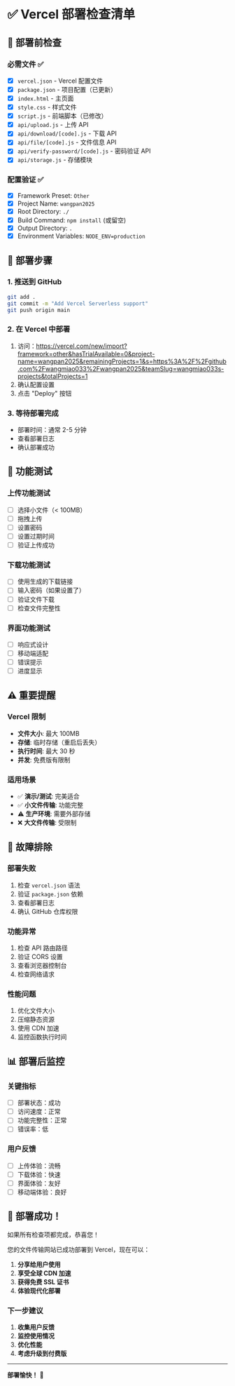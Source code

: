 # ✅ Vercel 部署检查清单

## 🎯 部署前检查

### 必需文件 ✅
- [x] `vercel.json` - Vercel 配置文件
- [x] `package.json` - 项目配置（已更新）
- [x] `index.html` - 主页面
- [x] `style.css` - 样式文件
- [x] `script.js` - 前端脚本（已修改）
- [x] `api/upload.js` - 上传 API
- [x] `api/download/[code].js` - 下载 API
- [x] `api/file/[code].js` - 文件信息 API
- [x] `api/verify-password/[code].js` - 密码验证 API
- [x] `api/storage.js` - 存储模块

### 配置验证 ✅
- [x] Framework Preset: `Other`
- [x] Project Name: `wangpan2025`
- [x] Root Directory: `./`
- [x] Build Command: `npm install` (或留空)
- [x] Output Directory: `.`
- [x] Environment Variables: `NODE_ENV=production`

## 🚀 部署步骤

### 1. 推送到 GitHub
```bash
git add .
git commit -m "Add Vercel Serverless support"
git push origin main
```

### 2. 在 Vercel 中部署
1. 访问：https://vercel.com/new/import?framework=other&hasTrialAvailable=0&project-name=wangpan2025&remainingProjects=1&s=https%3A%2F%2Fgithub.com%2Fwangmiao033%2Fwangpan2025&teamSlug=wangmiao033s-projects&totalProjects=1
2. 确认配置设置
3. 点击 "Deploy" 按钮

### 3. 等待部署完成
- 部署时间：通常 2-5 分钟
- 查看部署日志
- 确认部署成功

## 🧪 功能测试

### 上传功能测试
- [ ] 选择小文件（< 100MB）
- [ ] 拖拽上传
- [ ] 设置密码
- [ ] 设置过期时间
- [ ] 验证上传成功

### 下载功能测试
- [ ] 使用生成的下载链接
- [ ] 输入密码（如果设置了）
- [ ] 验证文件下载
- [ ] 检查文件完整性

### 界面功能测试
- [ ] 响应式设计
- [ ] 移动端适配
- [ ] 错误提示
- [ ] 进度显示

## ⚠️ 重要提醒

### Vercel 限制
- **文件大小**: 最大 100MB
- **存储**: 临时存储（重启后丢失）
- **执行时间**: 最大 30 秒
- **并发**: 免费版有限制

### 适用场景
- ✅ **演示/测试**: 完美适合
- ✅ **小文件传输**: 功能完整
- ⚠️ **生产环境**: 需要外部存储
- ❌ **大文件传输**: 受限制

## 🔧 故障排除

### 部署失败
1. 检查 `vercel.json` 语法
2. 验证 `package.json` 依赖
3. 查看部署日志
4. 确认 GitHub 仓库权限

### 功能异常
1. 检查 API 路由路径
2. 验证 CORS 设置
3. 查看浏览器控制台
4. 检查网络请求

### 性能问题
1. 优化文件大小
2. 压缩静态资源
3. 使用 CDN 加速
4. 监控函数执行时间

## 📊 部署后监控

### 关键指标
- [ ] 部署状态：成功
- [ ] 访问速度：正常
- [ ] 功能完整性：正常
- [ ] 错误率：低

### 用户反馈
- [ ] 上传体验：流畅
- [ ] 下载体验：快速
- [ ] 界面体验：友好
- [ ] 移动端体验：良好

## 🎉 部署成功！

如果所有检查项都完成，恭喜您！

您的文件传输网站已成功部署到 Vercel，现在可以：

1. **分享给用户使用**
2. **享受全球 CDN 加速**
3. **获得免费 SSL 证书**
4. **体验现代化部署**

### 下一步建议
1. **收集用户反馈**
2. **监控使用情况**
3. **优化性能**
4. **考虑升级到付费版**

---

**部署愉快！** 🚀
